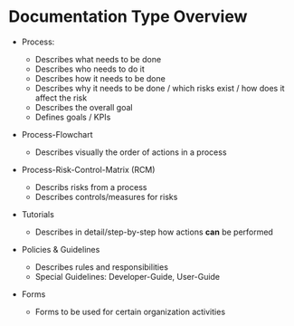 # Documentation Type Overview

* Process: 
  * Describes what needs to be done
  * Describes who needs to do it
  * Describes how it needs to be done
  * Describes why it needs to be done / which risks exist / how does it affect the risk
  * Describes the overall goal
  * Defines goals / KPIs

* Process-Flowchart
  * Describes visually the order of actions in a process

* Process-Risk-Control-Matrix (RCM)
  * Describs risks from a process
  * Describes controls/measures for risks

* Tutorials
  * Describes in detail/step-by-step how actions **can** be performed

* Policies & Guidelines
  * Describes rules and responsibilities
  * Special Guidelines: Developer-Guide, User-Guide
  
* Forms
  * Forms to be used for certain organization activities
